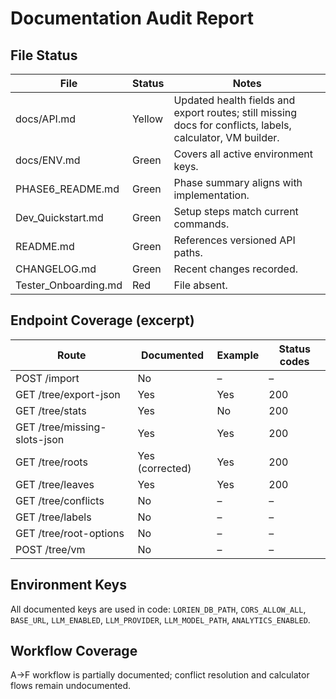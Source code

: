 # Documentation Audit Report

## File Status

| File | Status | Notes |
| --- | --- | --- |
| docs/API.md | Yellow | Updated health fields and export routes; still missing docs for conflicts, labels, calculator, VM builder. |
| docs/ENV.md | Green | Covers all active environment keys. |
| PHASE6_README.md | Green | Phase summary aligns with implementation. |
| Dev_Quickstart.md | Green | Setup steps match current commands. |
| README.md | Green | References versioned API paths. |
| CHANGELOG.md | Green | Recent changes recorded. |
| Tester_Onboarding.md | Red | File absent. |

## Endpoint Coverage (excerpt)

| Route | Documented | Example | Status codes |
| --- | --- | --- | --- |
| POST /import | No | – | – |
| GET /tree/export-json | Yes | Yes | 200 |
| GET /tree/stats | Yes | No | 200 |
| GET /tree/missing-slots-json | Yes | Yes | 200 |
| GET /tree/roots | Yes (corrected) | Yes | 200 |
| GET /tree/leaves | Yes | Yes | 200 |
| GET /tree/conflicts | No | – | – |
| GET /tree/labels | No | – | – |
| GET /tree/root-options | No | – | – |
| POST /tree/vm | No | – | – |

## Environment Keys

All documented keys are used in code: `LORIEN_DB_PATH`, `CORS_ALLOW_ALL`, `BASE_URL`, `LLM_ENABLED`, `LLM_PROVIDER`, `LLM_MODEL_PATH`, `ANALYTICS_ENABLED`.

## Workflow Coverage

A→F workflow is partially documented; conflict resolution and calculator flows remain undocumented.
